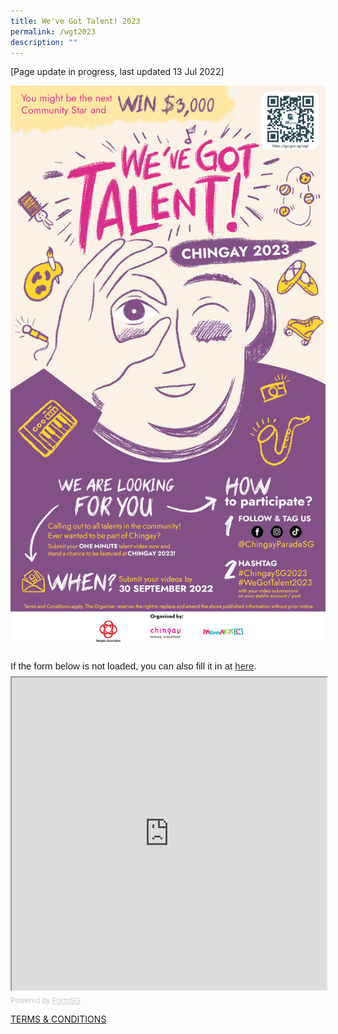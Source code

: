 ```yaml
---
title: We've Got Talent! 2023
permalink: /wgt2023
description: ""
---
```

[Page update in progress, last updated 13 Jul 2022]

![](/images/whats-on/final%20screen%20shot.png)

<div style="font-family:Sans-Serif;font-size:15px;color:#000;opacity:0.9;padding-top:5px;padding-bottom:8px">If the form below is not loaded, you can also fill it in at <a href="https://form.gov.sg/628debc1528538001689b63a">here</a>.</div>

<!-- Change the width and height values to suit you best -->
<iframe id="iframe" src="https://form.gov.sg/628debc1528538001689b63a" style="width:100%;height:500px"></iframe>

<div style="font-family:Sans-Serif;font-size:12px;color:#999;opacity:0.5;padding-top:5px">Powered by <a href="https://form.gov.sg" style="color: #999">FormSG</a></div>

[TERMS & CONDITIONS](/files/whats-on/Chingay%202023%20We%20Got%20Talent_Terms%20and%20Conditions_Final_13Jul22.pdf)